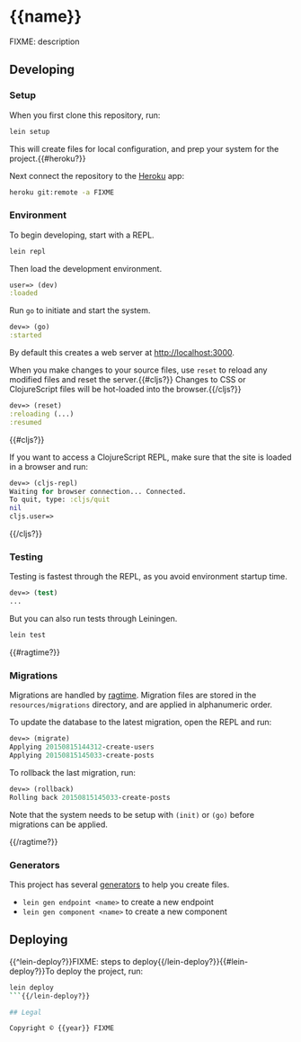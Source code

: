 # {{name}}

FIXME: description

## Developing

### Setup

When you first clone this repository, run:

```sh
lein setup
```

This will create files for local configuration, and prep your system
for the project.{{#heroku?}}

Next connect the repository to the [Heroku][] app:

```sh
heroku git:remote -a FIXME
```

[heroku]: https://www.heroku.com/{{/heroku?}}

### Environment

To begin developing, start with a REPL.

```sh
lein repl
```

Then load the development environment.

```clojure
user=> (dev)
:loaded
```

Run `go` to initiate and start the system.

```clojure
dev=> (go)
:started
```

By default this creates a web server at <http://localhost:3000>.

When you make changes to your source files, use `reset` to reload any
modified files and reset the server.{{#cljs?}} Changes to CSS or ClojureScript
files will be hot-loaded into the browser.{{/cljs?}}

```clojure
dev=> (reset)
:reloading (...)
:resumed
```
{{#cljs?}}

If you want to access a ClojureScript REPL, make sure that the site is loaded
in a browser and run:

```clojure
dev=> (cljs-repl)
Waiting for browser connection... Connected.
To quit, type: :cljs/quit
nil
cljs.user=>
```
{{/cljs?}}

### Testing

Testing is fastest through the REPL, as you avoid environment startup
time.

```clojure
dev=> (test)
...
```

But you can also run tests through Leiningen.

```sh
lein test
```

{{#ragtime?}}
### Migrations

Migrations are handled by [ragtime][]. Migration files are stored in
the `resources/migrations` directory, and are applied in alphanumeric
order.

To update the database to the latest migration, open the REPL and run:

```clojure
dev=> (migrate)
Applying 20150815144312-create-users
Applying 20150815145033-create-posts
```

To rollback the last migration, run:

```clojure
dev=> (rollback)
Rolling back 20150815145033-create-posts
```

Note that the system needs to be setup with `(init)` or `(go)` before
migrations can be applied.

[ragtime]: https://github.com/weavejester/ragtime

{{/ragtime?}}
### Generators

This project has several [generators][] to help you create files.

* `lein gen endpoint <name>` to create a new endpoint
* `lein gen component <name>` to create a new component

[generators]: https://github.com/weavejester/lein-generate

## Deploying

{{^lein-deploy?}}FIXME: steps to deploy{{/lein-deploy?}}{{#lein-deploy?}}To deploy the project, run:

```sh
lein deploy
```{{/lein-deploy?}}

## Legal

Copyright © {{year}} FIXME
